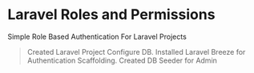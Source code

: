 # Laravel Roles and Permissions
Simple Role Based Authentication For Laravel Projects

> Created Laravel Project Configure DB.
> Installed Laravel Breeze for Authentication Scaffolding.
> Created DB Seeder for Admin